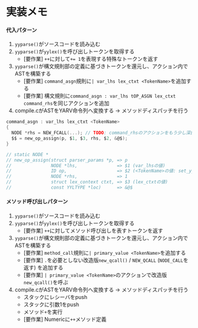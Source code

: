 # 実装メモ
#### 代入パターン
1. `yyparse()`がソースコードを読み込む
2. `yyparse()`が`yylex()`を呼び出しトークンを取得する
    - [要作業] `++`に対して`+= 1`を表現する特殊なトークンを返す
3. `yyparse()`が構文規則部の定義に基づきトークンを還元し、アクション内でASTを構築する
    - [要作業] `command_asgn`規則に`| var_lhs lex_ctxt <TokenName>`を追加する
    - [要作業] 構文規則に`command_asgn : var_lhs tOP_ASGN lex_ctxt command_rhs`を同じアクションを追加
4. compile.cがASTをYARV命令列へ変換する -> メソッドディスパッチを行う

```c
command_asgn : var_lhs lex_ctxt <TokenName>
{
  NODE *rhs = NEW_FCALL(...); // TODO: command_rhsのアクションをもう少し深掘りする
  $$ = new_op_assign(p, $1, $3, rhs, $2, &@$);
}

// static NODE *
// new_op_assign(struct parser_params *p, => p
//               NODE *lhs,               => $1 (var_lhsの値)
//               ID op,                   => $2 (<TokenName>の値: set_yylval_id('+');)
//               NODE *rhs,               => 1
//               struct lex_context ctxt, => $3 (lex_ctxtの値)
//               const YYLTYPE *loc)      => &@$
```

#### メソッド呼び出しパターン
1. `yyparse()`がソースコードを読み込む
2. `yyparse()`が`yylex()`を呼び出しトークンを取得する
    - [要作業] `++`に対してメソッド呼び出しを表すトークンを返す
3. `yyparse()`が構文規則部の定義に基づきトークンを還元し、アクション内でASTを構築する
    - [要作業] `method_call`規則に`| primary_value <TokenName>`を追加する
    - [要作業] `.`を必要としない改造版`new_qcall()` / `NEW_QCALL` (`NODE_CALL`を返す) を追加する
    - [要作業] `| primary_value <TokenName>`のアクションで改造版`new_qcall()`を呼ぶ
4. compile.cがASTをYARV命令列へ変換する -> メソッドディスパッチを行う
    - スタックにレシーバをpush
    - スタックに引数1をpush
    - メソッド`+`を実行
    - [要作業] Numericに`++`メソッド定義
